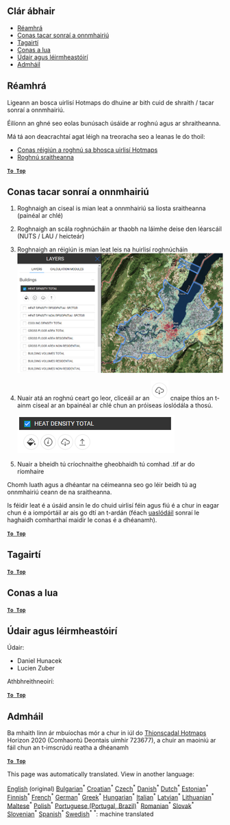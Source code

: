 <h2> Clár ábhair </h2><ul><li> <a href="#Introduction">Réamhrá</a> </li><li> <a href="#How-to-export-a-dataset">Conas tacar sonraí a onnmhairiú</a> </li><li> <a href="#References">Tagairtí</a> </li><li> <a href="#How-to-cite">Conas a lua</a> </li><li> <a href="#Authors-and-reviewers">Údair agus léirmheastóirí</a> </li><li> <a href="#Acknowledgement">Admháil</a> </li></ul><h2> Réamhrá </h2><p> Ligeann an bosca uirlisí Hotmaps do dhuine ar bith cuid de shraith / tacar sonraí a onnmhairiú. </p><p> Éilíonn an ghné seo eolas bunúsach úsáide ar roghnú agus ar shraitheanna. </p><p> Má tá aon deacrachtaí agat léigh na treoracha seo a leanas le do thoil: </p><ul><li> <a href="ga-How-to-select-a-region-in-the-Hotmaps-toolbox">Conas réigiún a roghnú sa bhosca uirlisí Hotmaps</a> </li><li> <a href="ga-Layer-section">Roghnú sraitheanna</a> </li></ul><p><ins> <code><strong><a href="#table-of-contents">To Top</a></strong></code> </ins> </p><h2> Conas tacar sonraí a onnmhairiú </h2><ol><li><p> Roghnaigh an ciseal is mian leat a onnmhairiú sa liosta sraitheanna (painéal ar chlé) </p></li><li><p> Roghnaigh an scála roghnúcháin ar thaobh na láimhe deise den léarscáil (NUTS / LAU / heicteár) </p></li><li><p> Roghnaigh an réigiún is mian leat leis na huirlisí roghnúcháin <img alt="export_selection" src="images/export_selection.png"/></p></li><li><p> Nuair atá an roghnú ceart go leor, cliceáil ar an <img alt="cnaipe onnmhairithe" src="images/layer-export-btn.png"/> cnaipe thíos an t-ainm ciseal ar an bpainéal ar chlé chun an próiseas íoslódála a thosú. </p><p><img alt="roghanna ciseal" src="images/layer-options.png"/></p></li><li><p> Nuair a bheidh tú críochnaithe gheobhaidh tú comhad .tif ar do ríomhaire </p></li></ol><p> Chomh luath agus a dhéantar na céimeanna seo go léir beidh tú ag onnmhairiú ceann de na sraitheanna. </p><p> Is féidir leat é a úsáid ansin le do chuid uirlisí féin agus fiú é a chur in eagar chun é a iompórtáil ar ais go dtí an t-ardán (féach <a href="Data_upload">uaslódáil</a> sonraí le haghaidh comharthaí maidir le conas é a dhéanamh). </p><p><ins> <code><strong><a href="#table-of-contents">To Top</a></strong></code> </ins> </p><h2> Tagairtí </h2><p><ins> <code><strong><a href="#table-of-contents">To Top</a></strong></code> </ins> </p><h2> Conas a lua </h2><p><ins> <code><strong><a href="#table-of-contents">To Top</a></strong></code> </ins> </p><h2> Údair agus léirmheastóirí </h2><p> Údair: </p><ul><li> Daniel Hunacek </li><li> Lucien Zuber </li></ul><p> Athbhreithneoirí: </p><p><ins> <code><strong><a href="#table-of-contents">To Top</a></strong></code> </ins> </p><h2> Admháil </h2><p> Ba mhaith linn ár mbuíochas mór a chur in iúl do <a href="https://www.hotmaps-project.eu">Thionscadal Hotmaps</a> Horizon 2020 (Comhaontú Deontais uimhir 723677), a chuir an maoiniú ar fáil chun an t-imscrúdú reatha a dhéanamh </p><p><ins> <code><strong><a href="#table-of-contents">To Top</a></strong></code> </ins> </p>

This page was automatically translated. View in another language:

[English](en-Data-export-functionalities) (original) [Bulgarian](bg-Data-export-functionalities)<sup>\*</sup> [Croatian](hr-Data-export-functionalities)<sup>\*</sup> [Czech](cs-Data-export-functionalities)<sup>\*</sup> [Danish](da-Data-export-functionalities)<sup>\*</sup> [Dutch](nl-Data-export-functionalities)<sup>\*</sup> [Estonian](et-Data-export-functionalities)<sup>\*</sup> [Finnish](fi-Data-export-functionalities)<sup>\*</sup> [French](fr-Data-export-functionalities)<sup>\*</sup> [German](de-Data-export-functionalities)<sup>\*</sup> [Greek](el-Data-export-functionalities)<sup>\*</sup> [Hungarian](hu-Data-export-functionalities)<sup>\*</sup>  [Italian](it-Data-export-functionalities)<sup>\*</sup> [Latvian](lv-Data-export-functionalities)<sup>\*</sup> [Lithuanian](lt-Data-export-functionalities)<sup>\*</sup> [Maltese](mt-Data-export-functionalities)<sup>\*</sup> [Polish](pl-Data-export-functionalities)<sup>\*</sup> [Portuguese (Portugal, Brazil)](pt-Data-export-functionalities)<sup>\*</sup> [Romanian](ro-Data-export-functionalities)<sup>\*</sup> [Slovak](sk-Data-export-functionalities)<sup>\*</sup> [Slovenian](sl-Data-export-functionalities)<sup>\*</sup> [Spanish](es-Data-export-functionalities)<sup>\*</sup> [Swedish](sv-Data-export-functionalities)<sup>\*</sup>
<sup>\*</sup>: machine translated
